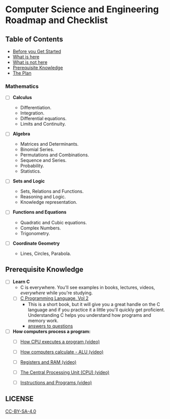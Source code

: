 # Computer Science and Engineering Roadmap and Checklist

> 

## Table of Contents

- [Before you Get Started](#before-you-get-started)
- [What is here](#what-is-here)
- [What is not here](#what-is-not-here)
- [Prerequisite Knowledge](#prerequisite-knowledge)
- [The Plan](#the-plan)


### Mathematics

- [ ] **Calculus**
    - Differentiation.
    - Integration.
    - Differential equations.
    - Limits and Continuity.

- [ ] **Algebra**
    - Matrices and  Determinants.
    - Binomial Series.
    - Permutations and Combinations.
    - Sequence and Series.
    - Probability.
    - Statistics.

- [ ] **Sets and Logic**
    - Sets, Relations and Functions.
    - Reasoning and Logic.
    - Knowledge representation.

- [ ] **Functions and Equations**
    - Quadratic and Cubic equations.
    - Complex Numbers.
    - Trigonometry.

- [ ] **Coordinate Geometry**
    - Lines, Circles, Parabola.

## Prerequisite Knowledge

- [ ] **Learn C**
    - C is everywhere. You'll see examples in books, lectures, videos, *everywhere* while you're studying.
    - [ ] [C Programming Language, Vol 2](https://www.amazon.com/Programming-Language-Brian-W-Kernighan/dp/0131103628)
        - This is a short book, but it will give you a great handle on the C language and if you practice it a little
            you'll quickly get proficient. Understanding C helps you understand how programs and memory work.
        - [answers to questions](https://github.com/lekkas/c-algorithms)

- [ ] **How computers process a program:**
    - [ ] [How CPU executes a program (video)](https://www.youtube.com/watch?v=XM4lGflQFvA)
    - [ ] [How computers calculate - ALU (video)](https://youtu.be/1I5ZMmrOfnA)
    - [ ] [Registers and RAM (video)](https://youtu.be/fpnE6UAfbtU)
    - [ ] [The Central Processing Unit (CPU) (video)](https://youtu.be/FZGugFqdr60)
    - [ ] [Instructions and Programs (video)](https://youtu.be/zltgXvg6r3k)



## LICENSE

[CC-BY-SA-4.0](./LICENSE.txt)
